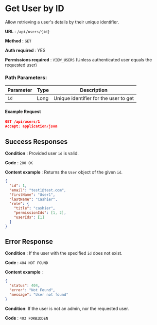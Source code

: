# Get User by ID

Allow retrieving a user's details by their unique identifier.

**URL** : `/api/users/{id}`

**Method** : `GET`

**Auth required** : YES

**Permissions required** : `VIEW_USERS` (Unless authenticated user equals the requested user)

### Path Parameters:

| Parameter | Type | Description                           |
| --------- | ---- | ------------------------------------- |
| `id`      | Long | Unique identifier for the user to get |

#### Example Request

```json
GET /api/users/1
Accept: application/json
```

## Success Responses

**Condition** : Provided user `id` is valid.

**Code** : `200 OK`

**Content example** : Returns the `User` object of the given `id`.

```json
{
  "id": 1,
  "email": "test1@test.com",
  "firstName": "User1",
  "lastName": "Cashier",
  "role": {
    "title": "cashier",
    "permissionIds": [1, 2],
    "userIds": [1]
  }
}
```

## Error Response

**Condition** : If the user with the specified `id` does not exist.

**Code** : `404 NOT FOUND`

**Content example** :

```json
{
  "status": 404,
  "error": "Not Found",
  "message": "User not found"
}
```

**Condition**: If the user is not an admin, nor the requested user.

**Code** : `403 FORBIDDEN`
